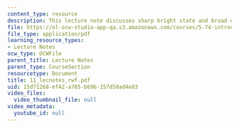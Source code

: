 ```yaml
---
content_type: resource
description: This lecture note discusses sharp bright state and broad doorway state.
file: https://ol-ocw-studio-app-qa.s3.amazonaws.com/courses/5-74-introductory-quantum-mechanics-ii-spring-2004/15d71268ef42a765b69b157d58ad4e83_11_lecnotes_rwf.pdf
file_type: application/pdf
learning_resource_types:
- Lecture Notes
ocw_type: OCWFile
parent_title: Lecture Notes
parent_type: CourseSection
resourcetype: Document
title: 11_lecnotes_rwf.pdf
uid: 15d71268-ef42-a765-b69b-157d58ad4e83
video_files:
  video_thumbnail_file: null
video_metadata:
  youtube_id: null
---
```

